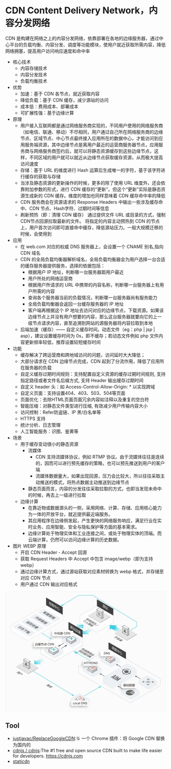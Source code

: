 # CDN Content Delivery Network，内容分发网络

CDN 是构建在网络之上的内容分发网络，依靠部署在各地的边缘服务器，通过中心平台的负载均衡、内容分发、调度等功能模块，使用户就近获取所需内容，降低网络拥塞，提高用户访问响应速度和命中率

* 核心技术
    - 内容存储技术
    - 内容分发技术
    - 负载均衡技术
* 优势
    - 加速：基于 CDN 各节点，就近获取内容
    - 降低负载：基于 CDN 缓存，减少源站的访问
    - 成本低：费用成本、部署成本
    - 可扩展性强：基于边缘计算
* 原理
    - 用户接入互联网都是通过网络服务商实现的，不同用户使用的网络服务商（如电信、联通、移动）不尽相同，用户通过自己所在网络服务商的边缘节点、区域节点、中心节点最终接入应用所在的数据中心，才能访问到应用服务端资源，其中边缘节点是离用户最近的运营商服务器节点，应用服务商与网络服务商签约后，就可以将静态资源缓存到这些边缘节点，这样，不同区域的用户就可以就近从边缘节点获取缓存资源，从而极大提高访问速度
    - 存储：基于 URL 的维度进行 Hash 运算后生成唯一的字符，基于该字符进行缓存的获取与存储
    - 当涉及静态资源的更新操作的时候，更多的除了使用 URL 维度外，还会依靠附加参数的形式，进行 CDN 缓存的“更新”。但这个“更新”实际是静态资源生成新的 CDN 缓存。维度的增加也同样意味着 CDN 缓存命中率的降低
    - CDN 服务商会在资源请求的 Response Headers 中输出一些涉及缓存命中、CDN 节点、Hash字符、过期时间等信息
    - 刷新预热（即：清理 CDN 缓存） 通过提供文件 URL 或目录的方式，强制CDN节点回源拉取最新的文件。 将指定的内容主动预热到 CDN 的节点上，用户首次访问即可直接命中缓存，降低源站压力。一般大规模迁移的时候，会使用到
* 应用
    - 在 web.com 对应的权威 DNS 服务器上，会设置一个 CNAME 别名,指向 CDN 域名
    - CDN 的全局负载均衡器解析域名，全局负载均衡器会为用户选择一台合适的缓存服务器提供服务，选择的依据包括：
        + 根据用户 IP 地址，判断哪一台服务器距用户最近
        + 用户所处的网络运营商
        + 根据用户所请求的 URL 中携带的内容名称，判断哪一台服务器上有用户所需的内容
        + 查询各个服务器当前的负载情况，判断哪一台服务器尚有服务能力
        + 全局负载均衡器会返回一台缓存服务器的 IP 地址
        + 客户端再根据这个 IP 地址去访问对应的边缘节点，下载资源。如果该边缘节点上并没有用户想要的内容，那么这台服务器就要向它的上一级节点请求内容，直至追溯到网站的源服务器将内容拉取到本地
    - 后端加速（缓存）—— 自定义缓存时间。动态文件（eg：php | jsp | asp），建议设置缓存时间为 0s，即不缓存；若动态文件例如 php 文件内容更新频率较低，推荐设置较短缓存时间
* 功能
    - 缓存解决了跨运营商和跨地域访问的问题，访问延时大大降低；
    - 大部分请求在 CDN 边缘节点完成，CDN 起到了分流作用，降低了应用所在服务器的负载
    - 自定义缓存过期时间规则：支持配置自定义资源的缓存过期时间规则, 支持指定路径或者文件名后缀方式, 支持 Header 输出缓存过期时间
    - 自定义 header 头：如 Access-Control-Allow-Origin: * 以实现跨域
    - 自定义页面：支持设置404、403、503、504等页面
    - 页面优化：去除HTML页面页面冗余内容如注释以及重复的空白符
    - 智能压缩：对静态文件类型进行压缩, 有效减少用户传输内容大小
    - 访问控制：Refer防盗链、IP 黑/白名单等
    - HTTPS 支持
    - 统计分析、日志管理
    - 人工智能服务：识图、鉴黄等
* 场景
    - 用于缓存变动很小的静态资源
        + 流媒体
            * CDN 支持流媒体协议，例如 RTMP 协议。由于流媒体往往是连续的，因而可以进行预先缓存的策略，也可以预先推送到用户的客户端
            * 流媒体数据量大，如果出现回源，压力会比较大，所以往往采取主动推送的模式，将热点数据主动推送到边缘节点
        + 静态页面而言，内容的分发往往采取拉取的方式，也即当发现未命中的时候，再去上一级进行拉取
    - 边缘计算
        + 在靠近物或数据源头的一侧，采用网络、计算、存储、应用核心能力为一体的开放平台，就近提供最近端服务。
        + 其应用程序在边缘侧发起，产生更快的网络服务响应，满足行业在实时业务、应用智能、安全与隐私保护等方面的基本需求。
        + 边缘计算处于物理实体和工业连接之间，或处于物理实体的顶端。而云端计算，仍然可以访问边缘计算的历史数据。
* 图片 WEBP 原理
    - 开启 CDN Header - Accept 回源
    - 获取 Request Headers 中 Accept 中包含 image/webp（即为支持webp）
    - 通过边缘计算方式，通过源站获取对应素材转换为 webp 格式，并存储至对应 CDN 节点
    - 用户通过 CDN 输出对应格式

![原理](../_static/cdn.jpg "Optional title")

## Tool

* [justjavac/ReplaceGoogleCDN](https://github.com/justjavac/ReplaceGoogleCDN):♋️ 一个 Chrome 插件：将 Google CDN 替换为国内的
* [cdnjs / cdnjs](https://github.com/cdnjs/cdnjs):The #1 free and open source CDN built to make life easier for developers. https://cdnjs.com
* [staticdn](https://cdn.con.sh/)
